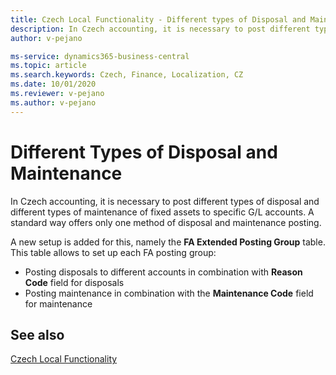 ```yaml
---
title: Czech Local Functionality - Different types of Disposal and Maintenance | Microsoft Docs
description: In Czech accounting, it is necessary to post different types of disposal and different types of maintenance of fixed assets to specific G/L accounts.
author: v-pejano

ms-service: dynamics365-business-central
ms.topic: article
ms.search.keywords: Czech, Finance, Localization, CZ
ms.date: 10/01/2020
ms.reviewer: v-pejano
ms.author: v-pejano
---
```


# Different Types of Disposal and Maintenance

In Czech accounting, it is necessary to post different types of disposal and different types of maintenance of fixed assets to specific G/L accounts. A standard way offers only one method of disposal and maintenance posting.

A new setup is added for this, namely the **FA Extended Posting Group** table. This table allows to set up each FA posting group:

- Posting disposals to different accounts in combination with **Reason Code** field for disposals
- Posting maintenance in combination with the **Maintenance Code** field for maintenance

## See also

[Czech Local Functionality](czech-local-functionality.md)
